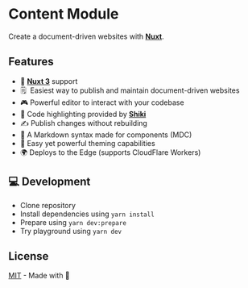# Content Module

Create a document-driven websites with [**Nuxt**](https://v3.nuxtjs.org).

## Features

- 💚 [**Nuxt 3**](https://v3.nuxtjs.org) support
- 🗒  Easiest way to publish and maintain document-driven websites
- 🎮 Powerful editor to interact with your codebase
- 🔮 Code highlighting provided by [**Shiki**](https://shikijs.github.io)
- ✍️ Publish changes without rebuilding
- 🚀 A Markdown syntax made for components (MDC)
- 💄 Easy yet powerful theming capabilities
- 🌍 Deploys to the Edge (supports CloudFlare Workers)

## 💻 Development

- Clone repository
- Install dependencies using `yarn install`
- Prepare using `yarn dev:prepare`
- Try playground using `yarn dev`

## License

[MIT](./LICENSE) - Made with 💚
